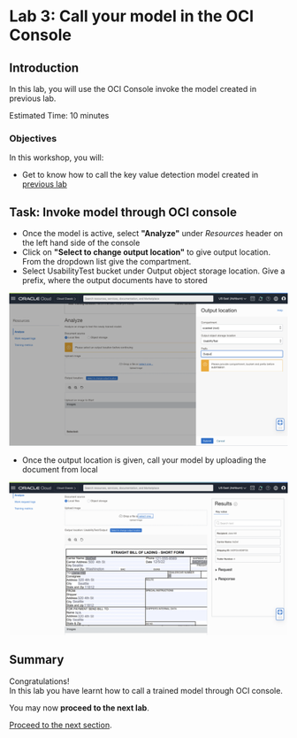 # Lab 3: Call your model in the OCI Console
## Introduction

In this lab, you will use the OCI Console invoke the model created in previous lab.

Estimated Time: 10 minutes


### Objectives

In this workshop, you will:

* Get to know how to call the key value detection model created in [previous lab](./lab-02-model_training.md)

## Task: Invoke model through OCI console
* Once the model is active, select **"Analyze"** under _Resources_ header on the left hand side of the console
* Click on **"Select to change output location"** to give output location. From the dropdown list give the compartment.
* Select UsabilityTest bucket under Output object storage location. Give a prefix, where the output documents have to stored

![](./images/console1.png)

* Once the output location is given, call your model by uploading the document from local

![](./images/console2.png)

## **Summary**

Congratulations! </br>
In this lab you have learnt how to call a trained model through OCI console.

You may now **proceed to the next lab**.

[Proceed to the next section](./lab-04-notebook_sdk.md).
